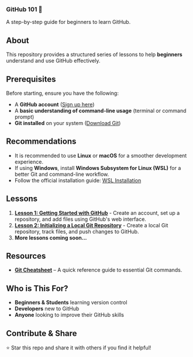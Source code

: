 ### **GitHub 101 🚀**  
A step-by-step guide for beginners to learn GitHub.  

## **About**  
This repository provides a structured series of lessons to help **beginners** understand and use GitHub effectively.  

## **Prerequisites**
Before starting, ensure you have the following:
- A **GitHub account** ([Sign up here](https://github.com))
- A **basic understanding of command-line usage** (terminal or command prompt)
- **Git installed** on your system ([Download Git](https://git-scm.com/downloads))

## **Recommendations**
- It is recommended to use **Linux** or **macOS** for a smoother development experience.
- If using **Windows**, install **Windows Subsystem for Linux (WSL)** for a better Git and command-line workflow.
- Follow the official installation guide: [WSL Installation](https://learn.microsoft.com/en-us/windows/wsl/install)

## **Lessons**  
1. **[Lesson 1: Getting Started with GitHub](lessons/lesson-1.md)** - Create an account, set up a repository, and add files using GitHub's web interface.  
2. **[Lesson 2: Initializing a Local Git Repository](lessons/lesson-2.md)** - Create a local Git repository, track files, and push changes to GitHub.  
3. **More lessons coming soon...**  

## **Resources** 
- **[Git Cheatsheet](resources/git-cheatsheet.md)** – A quick reference guide to essential Git commands. 

## **Who is This For?**  
- **Beginners & Students** learning version control  
- **Developers** new to GitHub  
- **Anyone** looking to improve their GitHub skills  

## **Contribute & Share**  
⭐ Star this repo and share it with others if you find it helpful!  
